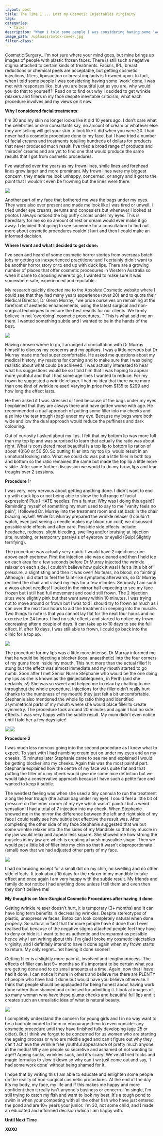 ```yaml
---
layout: post
title: The Time I ... Lost my Cosmetic Injectables Virginity
tags:
categories:
  - talks
description: "When i told some people I was considering having some 'work' done, i was met with responses like 'but you are beautiful just as you are, why would you do that to yourself?' Read on to find out why I decided to get wrinkle relaxers and fillers in my face despite inevitable criticism,\_what\_each procedure involves and my views on it now."
image_path: /uploads/botox-cover.jpg
filter-class:
---
```



Cosmetic Surgery…I'm not sure where your mind goes, but mine brings up images of people with plastic frozen faces. There is still such a negative stigma attached to certain kinds of treatments. Facials, IPL, breast reductions or chemical peels are acceptable, but getting cosmetic injections, fillers, liposuction or breast implants is frowned upon. In fact, when i told some people I was considering having some 'work' done, i was met with responses like 'but you are beautiful just as you are, why would you do that to yourself?' Read on to find out why I decided to get wrinkle relaxers and fillers in my face despite inevitable criticism, what each procedure involves and my views on it now.

**Why I considered facial treatments:**

I'm 30 and my skin no longer looks like it did 10 years ago. I don't care what the celebrities or skin consultants say, no amount of cream or whatever else they are selling will get your skin to look like it did when you were 20. I had never had a cosmetic procedure done to my face, but I have tried a number of facial creams and treatments totalling hundreds of dollars for products that never produced much result. I've tried a broad range of products and 'miracle' creams and am yet to find one that would produce the same results that I got from cosmetic procedures.

I've watched over the years as my frown lines, smile lines and forehead lines grew larger and more prominant. My frown lines were my biggest concern, they made me look unhappy, concerned, or angry and it got to the point that I wouldn't even be frowning but the lines were there.

![](/uploads/versions/botox6---x----481-516x---.jpg)

Another part of my face that bothered me was the bags under my eyes. They were also ever present and made me look like I was tired or unwell. I tried under eye creams, serums and concealers but whenever I looked at photos I always noticed the big puffy circles under my eyes. This is hereditary for me so no amount of rest or cream would ever make it go away. I decided that going to see someone for a consultation to find out more about cosmetic procedures couldn't hurt and then I could make an informed decision.

**Where I went and what I decided to get done:**

I've seen and heard of some cosmetic horror stories from overseas botch jobs or getting an inexperienced practitioner and I certainly didn't want to be another horror story or to end up with duck lips. There are a growing number of places that offer cosmetic procedures in Western Australia so when it came to choosing where to go, I wanted to make sure it was somewhere safe, experienced and reputable.

My research quickly directed me to the Absolute Cosmetic website where I could see that they had many years experience (over 20) and to quote their Medical Director, Dr Glenn Murray, "we pride ourselves on remaining at the forefront of aesthetic enhancements, using the latest surgical and non-surgical techniques to ensure the best results for our clients. We firmly believe in not 'overdoing' cosmetic procedures…" This is what sold me on them. I wanted something subtle and I wanted to be in the hands of the best.

![](/uploads/versions/absolute---x----459-446x---.jpg)

Having chosen where to go, I arranged a consultation with Dr Murray himself to discuss my concerns and my options. I was a little nervous but Dr Murray made me feel super comfortable. He asked me questions about my medical history, my reasons for coming and to make sure that I was being realistic about what could be achieved. I was actually interested to hear what his suggestions would be so I told him that I was hoping to appear more youthful and that I had some age lines I wanted to reduce. For my frown he suggested a wrinkle relaxer. I had no idea that there were more than one kind of wrinkle relaxer! Varying in price from $135 to $299 and how long the effect lasts.

He then asked if I was stressed or tired because of the bags under my eyes. I explained that they are always there and have gotten worse with age. He recommended a dual approach of putting some filler into my cheeks and also into the tear trough (bag) under my eye. Because my bags were both wide and low the dual approach would reduce the puffiness and dark colouring.

Out of curiosity I asked about my lips. I felt that my bottom lip was more full than my top lip and was surprised to learn that actually the ratio was about right. What is considered most beautiful is a top lip to bottom lip ration of about 40:60 or 50:50. So putting filler into my top lip  would result in an unnatural looking ratio. What we could do was put a little filler in both top and bottom so the ratio remained the same but made the top lip a little more visible. After some further discussion we would to do my brow, lips and tear troughs over 2 sessions.

**Procedure 1:**

I was very, very nervous about getting anything done. I didn't want to end up with duck lips or not being able to show the full range of facial expression! Plus I HATE needles. I'm a fainter. Why was i doing this again!? Reminding myself of something my mum used to say to me "vanity feels no pain", I followed Dr. Murray into the treatment room and sat back in the chair bracing myself. While Dr. Murray prepared the wrinkle relaxer (I couldn't watch, even just seeing a needle makes my blood run cold) we discussed possible side effects and after care. Possible side effects include: headache, redness, slight bleeding, swelling and/or bruising at injection site, numbing, or temporary paralysis of eyebrow or eyelid (Gulp! Slightly terrifying).

The procedure was actually very quick. I would have 2 injections; one above each eyebrow. First the injection site was cleaned and then I held ice on each area for a few seconds before Dr Murray injected the wrinkle relaxer on each side. I couldn't believe how quick it was! I felt a little bit of pressure, a slight sting and then it was over! No tears, no blood, no fainting! Although I did start to feel the faint-like symptoms afterwards, so Dr Murray reclined the chair and raised my legs for a few minutes. Seriously I am such a wuss about needles! I looked in the mirror half expecting to see my face frozen but i still had full movement and could still frown. The 2 injection sites were slightly pink but that went away within 10 minutes. I was trying not to move around or frown but I was told I should try to frown as much as i can over the next four hours to aid the treatment in seeping into the muscle. Two things to note is that you cannot lay flat for the next four hours and no exercise for 24 hours. I had no side effects and started to notice my frown decreasing after a couple of days. It can take up to 10 days to see the full effect. If, after 10 days, I was still able to frown, I could go back into the clinic for a top up.

![](/uploads/versions/botox5---x----571-421x---.jpg)

The procedure for my lips was a little more intense. Dr Murray informed me that he would be injecting a blocker (local anaesthetic) into the four corners of my gums from inside my mouth. This hurt more than the actual filler! It stung but the effect was almost immediate and my mouth started to go numb. Soon after I met Senior Nurse Stephanie who would be the one doing my lips as she is known as the @injectablequeen_ in Perth (and she certainly is!) She was so sweet and helped me to relax by chatting to me throughout the whole procedure. Injections for the filler didn't really hurt (thanks to the numbness of my mouth) they just felt a bit uncomfortable. Stephanie also mentioned the whole lip ratio thing and identified asymmetrical parts of my mouth where she would place filler to create symmetry. The procedure took around 20 minutes and again I had no side effects. I was very happy with the subtle result. My mum didn't even notice until I told her a few days later!

![](/uploads/versions/botox4---x----675-383x---.jpg)![](/uploads/versions/botox3---x----438-439x---.jpg)

**Procedure 2**

I was much less nervous going into the second procedure as I knew what to expect. To start with I had numbing cream put on under my eyes and on my cheeks. 15 minutes later Stephanie came to see me and explained I would be getting blocker into my cheeks. Again this was the most painful part. Stephanie explained how the centre of my face was quite flat and that putting the filler into my cheek would give me some nice definition but we would take a conservative approach because I have such a petite face and wanted to keep it subtle.

The weirdest feeling was when she used a tiny cannula to run the treatment along the tear trough (the actual bag under my eye). I could feel a little bit of pressure on the inner corner of my eye which wasn't painful but a weird sensation! I had a total of 7 injection into my cheek. When Stephanie showed me in the mirror the difference between the left and right side of my face I could really see how subtle but effective the result was. After completing the other side of my face Stephanie suggested that we put some wrinkle relaxer into the the sides of my Mandible so that my muscle in my jaw would relax and appear less square. She showed me how strong the muscles in my jaw are which is creating a harsh masculine shape. Then we would put a little bit of filler into my chin so that it wasn't disproportionate (small) now that we had adjusted other parts of my face.

![](/uploads/versions/botox2---x----702-512x---.jpg)

I had no bruising except for a small dot on my chin, no swelling and no other side effects. It took about 10 days for the relaxer in my mandible to take effect and once again I am very happy with the subtle result. My friends and family do not notice I had anything done unless I tell them and even then they don't believe me!

**My thoughts on Non-Surgical Cosmetic Procedures after having it done**

Getting wrinkle relaxer doesn't hurt, it is temporary (3+ months) and it can have long term benefits in decreasing wrinkles. Despite stereotypes of plastic, unexpressive faces, Botox can look completely natural when done properly. So natural in fact that far more people have it done than I ever realised but because of the negative stigma attached people feel they have to deny or hide it. I want to be as authentic and transparent as possible hence why I am writing about this. I'm glad i broke my cosmetic injectables virginity, and I definitely intend to have it done again when my frown starts to return. My only regret…not having it done sooner!

Getting filler is a slightly more painful, involved and lengthy process. The effects of filler can last 9+ months so it's important to be certain what you are getting done and to do small amounts at a time. Again, now that I have had it done, I can notice it more in others and believe me there are PLENTY of people who have had it done but would have you believe otherwise. I think that people should be applauded for being honest about having work done rather than shamed and criticised for admitting it. I look at images of so many woman who have these plump cheeks and beautiful full lips and it creates such an unrealistic idea of what is natural beauty.

![](/uploads/versions/botox1---x----703-525x---.jpg)

I completely understand the concern for young girls and I in no way want to be a bad role model to them or encourage them to even consider any cosmetic procedure until they have finished fully developing (age 25 or older). But I think we forget to be concerned for us women who are starting the ageing process or who are middle aged and can't figure out why they can't achieve the wrinkle free youthful appearance of pretty much anyone in the media! Why are people so secretive and ashamed of not wanting to age?! Ageing sucks, wrinkles suck, and it's scary! We've all tried tricks and magic formulas to slow it down so why can't we just come out and say, 'I had some work done' without being shamed for it.

I hope that by writing this I am able to educate and enlighten some people on the reality of non-surgical cosmetic procedures. At the end of the day it's my body, my face, my life and if this makes me happy and more confident then it really isn't anyone's business or concern. I'm single, I'm still trying to catch my fish and want to look my best. It's a tough pond to swim in when your competing with all the other fish who have just entered the pond and are 10+ years your junior. I'm 30, not some child, and I made an educated and informed decision which I am happy with.

**Until Next Time**

**XOXO**
